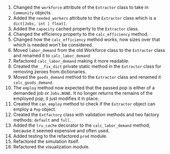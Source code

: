 1. Changed the `workforce` attribute of the `Extractor` class to take in `Community` objects.
2. Added the `needed_workers` attribute to the `Extractor` class which is a `dict[Jobs, int | float]`.
3. Added the `capacity` cached property to the `Extractor` class.
4. Changed the efficiency property to the `calc_efficiency` method.
5. Changed how the `calc_efficiency` method works, now sizes over that which is needed won't be considered.
6. Moved `labor_demand` from the old Workforce class to the `Extractor` class and renamed it to `calc_labor_demand`
7. Refactored `calc_labor_demand` making it more readable.
8. Created the `__fix_dict` private static method in the `Extractor` class for removing zeroes from dictionaries.
9. Moved the `goods_demand` method to the `Extractor` class and renamed it `calc_goods_demand`.
10. The `employ` method now expected that the passed pop is either of a demanded job or `Jobs.NONE`. It no longer returns the remains of the employed pop, it just modifies it in place.
11. Created the `can_employ` method to check if the `Extractor` object can employ a `Pop` object.
12. Created the `Extfactory` class with validation methods and two factory methods: `default` and `full`.
13. Added the `lru_cache` decorator to the `calc_labor_demand` method, because it seemed expensive and often used.
14. Added testing to the refactored `prod` module.
15. Refactored the simulation itself.
16. Refactored the visualization module.